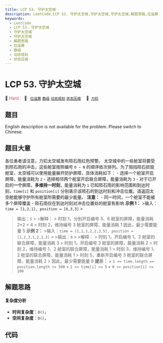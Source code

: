 ```yaml
---
title: LCP 53. 守护太空城
description: LeetCode,LCP 53. 守护太空城,守护太空城,守护太空城,解题思路,位运算,数组,动态规划,状态压缩
keywords:
  - LeetCode
  - LCP 53. 守护太空城
  - 守护太空城
  - 守护太空城
  - 解题思路
  - 位运算
  - 数组
  - 动态规划
  - 状态压缩
---
```


# LCP 53. 守护太空城

🔴 <font color=#ff334b>Hard</font>&emsp; 🔖&ensp; [`位运算`](/tag/bit-manipulation.md) [`数组`](/tag/array.md) [`动态规划`](/tag/dynamic-programming.md) [`状态压缩`](/tag/bitmask.md)&emsp; 🔗&ensp;[`力扣`](https://leetcode.cn/problems/EJvmW4)

## 题目

English description is not available for the problem. Please switch to
Chinese.


## 题目大意

各位勇者请注意，力扣太空城发布陨石雨红色预警。 太空城中的一些舱室将要受到陨石雨的冲击，这些舱室按照编号 `0 ~ N`
的顺序依次排列。为了阻挡陨石损毁舱室，太空城可以使用能量展开防护屏障，具体消耗如下： \- 选择一个舱室开启屏障，能量消耗为 `2` \-
选择相邻两个舱室开启联合屏障，能量消耗为 `3` \- 对于已开启的**一个**屏障，**多维持一时刻**，能量消耗为 `1`
已知陨石雨的影响范围和到达时刻，`time[i]` 和 `position[i]`
分别表示该陨石的到达时刻和冲击位置。请返回太空舱能够守护所有舱室所需要的最少能量。 **注意：** \- 同一时间，一个舱室不能被多个屏障覆盖 \-
陨石雨仅在到达时刻对冲击位置处的舱室有影响 **示例 1：** >输入：`time = [1,2,1], position = [6,3,3]` >
>输出：`5` > >解释： > 时刻 1，分别开启编号 3、6 舱室的屏障，能量消耗 2*2 = 4 > 时刻 2，维持编号 3 舱室的屏障，能量消耗 1
> 因此，最少需要能量 5 **示例 2：** >输入：`time = [1,1,1,2,2,3,5], position =
[1,2,3,1,2,1,3]` > >输出：`9` > >解释： > 时刻 1，开启编号 1、2 舱室的联合屏障，能量消耗 3 > 时刻 1，开启编号 3
舱室的屏障，能量消耗 2 > 时刻 2，维持编号 1、2 舱室的联合屏障，能量消耗 1 > 时刻 3，维持编号 1、2 舱室的联合屏障，能量消耗 1 >
时刻 5，重新开启编号 3 舱室的联合屏障，能量消耗 2 > 因此，最少需要能量 9 **提示：** \+ `1 <= time.length ==
position.length <= 500` \+ `1 <= time[i] <= 5` \+ `0 <= position[i] <= 100`


## 解题思路

#### 复杂度分析

- **时间复杂度**：`O()`，
- **空间复杂度**：`O()`，

## 代码

```javascript

```